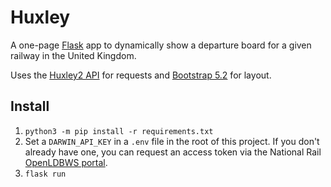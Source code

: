 # Huxley

A one-page [Flask](https://flask.palletsprojects.com/en/2.2.x/) app to 
dynamically show a departure board for a given railway in the United Kingdom. 

Uses the [Huxley2 API](https://huxley2.azurewebsites.net) for requests and [Bootstrap 5.2](https://getbootstrap.com) for layout.

## Install

1. ```python3 -m pip install -r requirements.txt```
2. Set a `DARWIN_API_KEY` in a `.env` file in the root of this project. If you don't already have one, you can request an access token via the National Rail [OpenLDBWS portal](https://realtime.nationalrail.co.uk/OpenLDBWSRegistration/Registration).
3. ```flask run```

